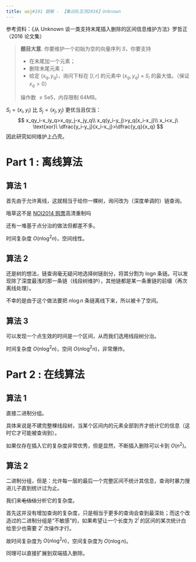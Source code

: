 ```yaml
---
title: uoj#191 题解 - 【集训队互测2016】Unknown
---
```


参考资料：《从 Unknown 谈一类支持末尾插入删除的区间信息维护方法》罗哲正（2016 论文集）

> **题目大意.** 你要维护一个初始为空的向量序列 $S$，你要支持
>
> - 在末尾加一个元素；
> - 删除末尾元素；
> - 给定 $(x_q,y_q)$，询问下标在 $[l,r]$ 的元素中 $(x_q,y_q)\times S_i$ 的最大值。（保证 $x_q>0$）
>
> 操作数 $\le 5\text{e}5$，内存限制 64MB。

$S_i=(x_i,y_i)$ 比 $S_j=(x_j,y_j)$ 更优当且仅当：
$$
x_qy_i-x_iy_q>x_qy_j-x_jy_q\\
x_q(y_i-y_j)>y_q(x_i-x_j)\\
x_i<x_j\ \text{xor}\ \dfrac{y_i-y_j}{x_i-x_j}>\dfrac{y_q}{x_q}
$$
因此研究如何维护上凸壳。

# Part 1 : 离线算法

## 算法 1

首先由于允许离线，这就相当于给你一棵树，询问改为（深度单调的）链查询。

哦草这不是 [NOI2014 购票](/posts/?page=1&postname=luogu-2305)高清重制吗

还有一堆基于点分治的做法但都差不多。

时间复杂度 $O(n\log^2n)$，空间线性。

## 算法 2

还是树的想法，链查询毫无疑问地选择树链剖分，将其分割为 $\text{log}n$ 条链。可以发现除了深度最浅的那一条链（线段树维护），其他链都是某一条重链的前缀（再次离线处理）。

不幸的是由于这个做法要把 $n\log n$ 条链离线下来，所以被卡了空间。

## 算法 3

可以发现一个点生效的时间是一个区间，从而我们选用线段树分治。

时间复杂度 $O(n\log^2n)$，空间 $O(n\log^2n)$，非常爆炸。

# Part 2 : 在线算法

## 算法 1

直接二进制分组。

具体来说是不建完整棵线段树，当某个区间内的元素全部到齐才统计它的信息（这时它才可能被查询到）。

如果仅存在插入它的复杂度非常优秀，但是显然，不断插入删除可以卡到 $O(n^2)$。

## 算法 2

二进制分组，但是：允许每一层的最后一个完整区间不统计其信息，查询时暴力搜进儿子直到统计过为止。

我们来~~毛估估~~分析它的复杂度。

首先这并没有增加查询的复杂度，只是相当于更多的查询会查到最深处；而这个改造过的二进制分组是“不敏感”的，如果希望让一个长度为 $2^i$ 的区间的某次统计白给至少也需要 $2^i$ 次操作才行。

故时间复杂度为 $O(n\log^2 n)$，空间复杂度为 $O(n\log n)$。

同理可以直接扩展到双端插入删除。
